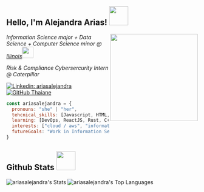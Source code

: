 <h2> Hello, I'm Alejandra Arias! <img src="https://media.giphy.com/media/iRzfAcIAv6BSlEepoJ/giphy.gif" width="50"></h2>
<img align='right' src="https://media.giphy.com/media/paTz7UZbPfTZFRYnnB/giphy.gif" width="230">
<p><em>Information Science major + Data Science + Computer Science minor @ <a href="http://www.illinois.edu">Illinois</a><img src="https://media.giphy.com/media/26ZWFntmx610ivEuD3/giphy.gif" width="30"> 
</em></p>
<p><em>Risk & Compliance Cybersercurity Intern @ Caterpillar </em></p>

[![Linkedin: ariasalejandra](https://img.shields.io/badge/-AlejandraArias-blue?style=flat-square&logo=Linkedin&logoColor=white&link=https://www.linkedin.com/in/alejandra-arias-83462024b/)](https://www.linkedin.com/in/aalejandra/)
[![GitHub Thaiane](https://img.shields.io/github/followers/ariasalejandra?label=follow&style=social)](https://github.com/ariasalejandra)

```javascript
const ariasalejandra = {
  pronouns: "she" | "her",
  tehcnical_skills: [Javascript, HTML, CSS, Java, Python],
  learning: [DevOps, ReactJS, Rust, C++],
  interests: ["cloud / aws", "information security" "sql", "data science engineering"],
  futureGoals: "Work in Information Security and Privacy Research"
}
```

<h2> Github Stats <img src="https://media.giphy.com/media/M4NykXxUE0HAcK7UJ6/giphy.gif" width="50"></h2>

![ariasalejandra's Stats](https://github-readme-stats.vercel.app/api?username=ariasalejandra&theme=dracula&show_icons=true&hide_border=true&count_private=true)
![ariasalejandra's Top Languages](https://github-readme-stats.vercel.app/api/top-langs/?username=ariasalejandra&theme=dracula&show_icons=true&hide_border=true&layout=compact)

